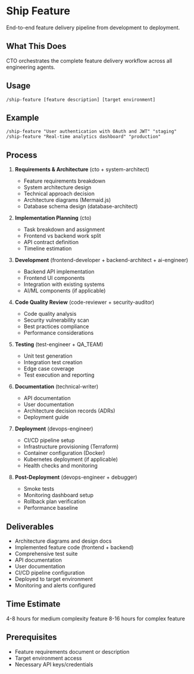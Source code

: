 # Ship Feature

End-to-end feature delivery pipeline from development to deployment.

## What This Does

CTO orchestrates the complete feature delivery workflow across all engineering agents.

## Usage

```
/ship-feature [feature description] [target environment]
```

## Example

```
/ship-feature "User authentication with OAuth and JWT" "staging"
/ship-feature "Real-time analytics dashboard" "production"
```

## Process

1. **Requirements & Architecture** (cto + system-architect)
   - Feature requirements breakdown
   - System architecture design
   - Technical approach decision
   - Architecture diagrams (Mermaid.js)
   - Database schema design (database-architect)

2. **Implementation Planning** (cto)
   - Task breakdown and assignment
   - Frontend vs backend work split
   - API contract definition
   - Timeline estimation

3. **Development** (frontend-developer + backend-architect + ai-engineer)
   - Backend API implementation
   - Frontend UI components
   - Integration with existing systems
   - AI/ML components (if applicable)

4. **Code Quality Review** (code-reviewer + security-auditor)
   - Code quality analysis
   - Security vulnerability scan
   - Best practices compliance
   - Performance considerations

5. **Testing** (test-engineer + QA_TEAM)
   - Unit test generation
   - Integration test creation
   - Edge case coverage
   - Test execution and reporting

6. **Documentation** (technical-writer)
   - API documentation
   - User documentation
   - Architecture decision records (ADRs)
   - Deployment guide

7. **Deployment** (devops-engineer)
   - CI/CD pipeline setup
   - Infrastructure provisioning (Terraform)
   - Container configuration (Docker)
   - Kubernetes deployment (if applicable)
   - Health checks and monitoring

8. **Post-Deployment** (devops-engineer + debugger)
   - Smoke tests
   - Monitoring dashboard setup
   - Rollback plan verification
   - Performance baseline

## Deliverables

- Architecture diagrams and design docs
- Implemented feature code (frontend + backend)
- Comprehensive test suite
- API documentation
- User documentation
- CI/CD pipeline configuration
- Deployed to target environment
- Monitoring and alerts configured

## Time Estimate

4-8 hours for medium complexity feature
8-16 hours for complex feature

## Prerequisites

- Feature requirements document or description
- Target environment access
- Necessary API keys/credentials
